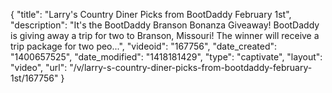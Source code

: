 {
    "title": "Larry's Country Diner Picks from BootDaddy February 1st",
    "description": "It's the BootDaddy Branson Bonanza Giveaway! BootDaddy is giving away a trip for two to Branson, Missouri! The winner will receive a trip package for two peo...",
    "videoid": "167756",
    "date_created": "1400657525",
    "date_modified": "1418181429",
    "type": "captivate",
    "layout": "video",
    "url": "\/v\/larry-s-country-diner-picks-from-bootdaddy-february-1st\/167756"
}